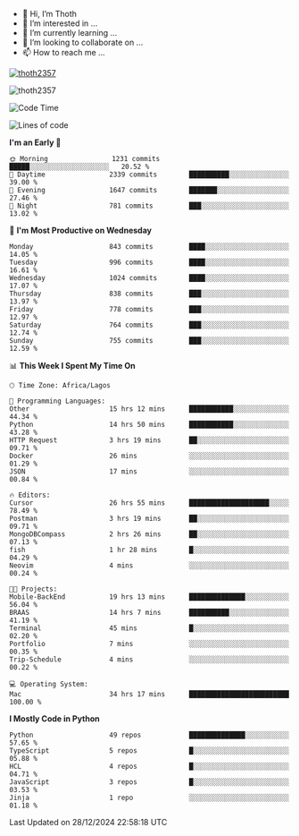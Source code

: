 <!---
thoth2357/thoth2357 is a ✨ special ✨ repository because its `README.md` (this file) appears on your GitHub profile.
You can click the Preview link to take a look at your changes.
--->

- 👋 Hi, I’m Thoth
- 👀 I’m interested in ...
- 🌱 I’m currently learning ...
- 💞️ I’m looking to collaborate on ...
- 📫 How to reach me ...


<p align="left"> <a href="https://github.com/ryo-ma/github-profile-trophy"><img src="https://github-profile-trophy.vercel.app/?username=thoth2357&theme=gruvbox&no-bg=true&no-frame=false&title=MultiLanguage,Commits,Repositories,Stars,Followers,PullRequest,Reviews,Issues" alt="thoth2357" /></a> </p>

<p align="left"> <img src="https://komarev.com/ghpvc/?username=thoth2357&label=Profile%20views&color=0e75b6&style=flat" alt="thoth2357" /> </p>

<!--START_SECTION:waka-->
![Code Time](http://img.shields.io/badge/Code%20Time-3%2C523%20hrs%2059%20mins-blue)

![Lines of code](https://img.shields.io/badge/From%20Hello%20World%20I%27ve%20Written-30.6%20million%20lines%20of%20code-blue)

**I'm an Early 🐤** 

```text
🌞 Morning                1231 commits        █████░░░░░░░░░░░░░░░░░░░░   20.52 % 
🌆 Daytime                2339 commits        ██████████░░░░░░░░░░░░░░░   39.00 % 
🌃 Evening                1647 commits        ███████░░░░░░░░░░░░░░░░░░   27.46 % 
🌙 Night                  781 commits         ███░░░░░░░░░░░░░░░░░░░░░░   13.02 % 
```
📅 **I'm Most Productive on Wednesday** 

```text
Monday                   843 commits         ████░░░░░░░░░░░░░░░░░░░░░   14.05 % 
Tuesday                  996 commits         ████░░░░░░░░░░░░░░░░░░░░░   16.61 % 
Wednesday                1024 commits        ████░░░░░░░░░░░░░░░░░░░░░   17.07 % 
Thursday                 838 commits         ███░░░░░░░░░░░░░░░░░░░░░░   13.97 % 
Friday                   778 commits         ███░░░░░░░░░░░░░░░░░░░░░░   12.97 % 
Saturday                 764 commits         ███░░░░░░░░░░░░░░░░░░░░░░   12.74 % 
Sunday                   755 commits         ███░░░░░░░░░░░░░░░░░░░░░░   12.59 % 
```


📊 **This Week I Spent My Time On** 

```text
🕑︎ Time Zone: Africa/Lagos

💬 Programming Languages: 
Other                    15 hrs 12 mins      ███████████░░░░░░░░░░░░░░   44.34 % 
Python                   14 hrs 50 mins      ███████████░░░░░░░░░░░░░░   43.28 % 
HTTP Request             3 hrs 19 mins       ██░░░░░░░░░░░░░░░░░░░░░░░   09.71 % 
Docker                   26 mins             ░░░░░░░░░░░░░░░░░░░░░░░░░   01.29 % 
JSON                     17 mins             ░░░░░░░░░░░░░░░░░░░░░░░░░   00.84 % 

🔥 Editors: 
Cursor                   26 hrs 55 mins      ████████████████████░░░░░   78.49 % 
Postman                  3 hrs 19 mins       ██░░░░░░░░░░░░░░░░░░░░░░░   09.71 % 
MongoDBCompass           2 hrs 26 mins       ██░░░░░░░░░░░░░░░░░░░░░░░   07.13 % 
fish                     1 hr 28 mins        █░░░░░░░░░░░░░░░░░░░░░░░░   04.29 % 
Neovim                   4 mins              ░░░░░░░░░░░░░░░░░░░░░░░░░   00.24 % 

🐱‍💻 Projects: 
Mobile-BackEnd           19 hrs 13 mins      ██████████████░░░░░░░░░░░   56.04 % 
BRAAS                    14 hrs 7 mins       ██████████░░░░░░░░░░░░░░░   41.19 % 
Terminal                 45 mins             █░░░░░░░░░░░░░░░░░░░░░░░░   02.20 % 
Portfolio                7 mins              ░░░░░░░░░░░░░░░░░░░░░░░░░   00.35 % 
Trip-Schedule            4 mins              ░░░░░░░░░░░░░░░░░░░░░░░░░   00.22 % 

💻 Operating System: 
Mac                      34 hrs 17 mins      █████████████████████████   100.00 % 
```

**I Mostly Code in Python** 

```text
Python                   49 repos            ██████████████░░░░░░░░░░░   57.65 % 
TypeScript               5 repos             █░░░░░░░░░░░░░░░░░░░░░░░░   05.88 % 
HCL                      4 repos             █░░░░░░░░░░░░░░░░░░░░░░░░   04.71 % 
JavaScript               3 repos             █░░░░░░░░░░░░░░░░░░░░░░░░   03.53 % 
Jinja                    1 repo              ░░░░░░░░░░░░░░░░░░░░░░░░░   01.18 % 
```




 Last Updated on 28/12/2024 22:58:18 UTC
<!--END_SECTION:waka-->
<!--![](http://github-profile-summary-cards.vercel.app/api/cards/profile-details?username=thoth2357&theme=2077)

![](http://github-profile-summary-cards.vercel.app/api/cards/stats?username=thoth2357&theme=2077)![](http://github-profile-summary-cards.vercel.app/api/cards/productive-time?username=thoth2357&theme=2077&utcOffset=8) -->
